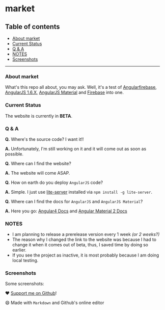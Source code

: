 # market
## Table of contents
- [About market](#about-market)
- [Current Status](#current-status)
- [Q & A](#q--a)
- [NOTES](#notes)
- [Screenshots](#screenshots)

---
### About market
What's this repo all about, you may ask. Well, it's a test of [Angularfirebase](https://github.com/firebase/angularfire), [AngularJS 1.6.X](https://angularjs.org), [AngularJS Material](https://material.angularjs.org) and [Firebase](https://github.com/firebase) into one. <!--TODO: Make about longer-->

### Current Status
The website is currently in **BETA**.

### Q & A
**Q.** Where's the source code? I want it!!

**A.** Unfortunately, I'm still working on it and it will come out as soon as possible.

**Q.** Where can I find the website?

**A.** The website will come ASAP.

**Q.** How on earth do you deploy `AngularJS` code?

**A.** Simple. I just use [lite-server](https://www.npmjs.com/package/lite-server) installed via `npm install -g lite-server`.

**Q.** Where can I find the docs for `AngularJS` and `AngularJS Material`?

**A.** Here you go: [Angular4 Docs](https://angularjs.org) and [Angular Material 2 Docs](https://material.angularjs.org)

### NOTES
- I am planning to release a prerelease version every 1 week _(or 2 weeks?)_ <!--TODO: Decide for no. of weeks before next release-->
- The reason why I changed the link to the website was because I had to change it when it comes out of beta, thus, I saved time by doing so earlier.
- If you see the project as inactive, it is most probably because I am doing local testing.

### Screenshots
Some screenshots:
<!--
TODO: Add screenshots
-->

:heart: [Support me on Github](https://github.com/Chan4077)!

:smile: Made with `Markdown` and Github's online editor
